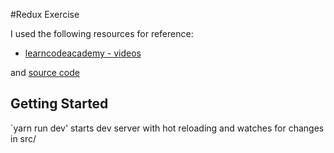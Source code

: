 #Redux Exercise

I used the following resources for reference:

- [learncodeacademy - videos](https://www.youtube.com/watch?v=ucd5x3Ka3gw)

and [source code](https://github.com/learncodeacademy/react-js-tutorials)

## Getting Started

`yarn run dev' starts dev server with hot reloading and watches for changes in src/